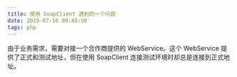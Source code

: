 ```yaml
---
title: 使用 SoapClient 遇到的一个问题
date: 2019-07-16 09:45:50
tags: php
---
```


由于业务需求，需要对接一个合作商提供的 WebService。这个 WebService 提供了正式和测试地址，但在使用 SoapClient 连接测试环境时却总是连接到正式地址。

